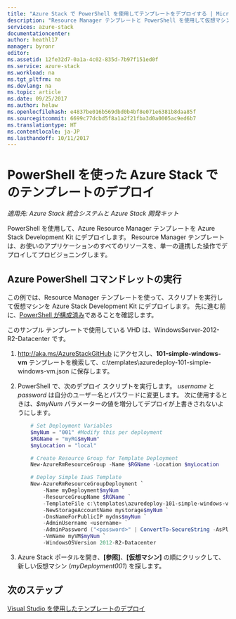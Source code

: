 ```yaml
---
title: "Azure Stack で PowerShell を使用してテンプレートをデプロイする | Microsoft Docs"
description: "Resource Manager テンプレートと PowerShell を使用して仮想マシンをデプロイする方法について説明します。"
services: azure-stack
documentationcenter: 
author: heathl17
manager: byronr
editor: 
ms.assetid: 12fe32d7-0a1a-4c02-835d-7b97f151ed0f
ms.service: azure-stack
ms.workload: na
ms.tgt_pltfrm: na
ms.devlang: na
ms.topic: article
ms.date: 09/25/2017
ms.author: helaw
ms.openlocfilehash: e4837be016b569dbd0b4bf8e071e6381b8daa85f
ms.sourcegitcommit: 6699c77dcbd5f8a1a2f21fba3d0a0005ac9ed6b7
ms.translationtype: HT
ms.contentlocale: ja-JP
ms.lasthandoff: 10/11/2017
---
```

# <a name="deploy-templates-in-azure-stack-using-powershell"></a>PowerShell を使った Azure Stack でのテンプレートのデプロイ

*適用先: Azure Stack 統合システムと Azure Stack 開発キット*

PowerShell を使用して、Azure Resource Manager テンプレートを Azure Stack Development Kit にデプロイします。  Resource Manager テンプレートは、お使いのアプリケーションのすべてのリソースを、単一の連携した操作でデプロイしてプロビジョニングします。

## <a name="run-azurerm-powershell-cmdlets"></a>Azure PowerShell コマンドレットの実行
この例では、Resource Manager テンプレートを使って、スクリプトを実行して仮想マシンを Azure Stack Development Kit にデプロイします。  先に進む前に、[PowerShell が構成済み](azure-stack-powershell-configure-user.md)であることを確認します。  

このサンプル テンプレートで使用している VHD は、WindowsServer-2012-R2-Datacenter です。

1. <http://aka.ms/AzureStackGitHub> にアクセスし、**101-simple-windows-vm** テンプレートを検索して、c:\\templates\\azuredeploy-101-simple-windows-vm.json に保存します。
2. PowerShell で、次のデプロイ スクリプトを実行します。 *username* と *password* は自分のユーザー名とパスワードに変更します。 次に使用するときは、*$myNum* パラメーターの値を増分してデプロイが上書きされないようにします。
   
   ```PowerShell
       # Set Deployment Variables
       $myNum = "001" #Modify this per deployment
       $RGName = "myRG$myNum"
       $myLocation = "local"
   
       # Create Resource Group for Template Deployment
       New-AzureRmResourceGroup -Name $RGName -Location $myLocation
   
       # Deploy Simple IaaS Template
       New-AzureRmResourceGroupDeployment `
           -Name myDeployment$myNum `
           -ResourceGroupName $RGName `
           -TemplateFile c:\templates\azuredeploy-101-simple-windows-vm.json `
           -NewStorageAccountName mystorage$myNum `
           -DnsNameForPublicIP mydns$myNum `
           -AdminUsername <username> `
           -AdminPassword ("<password>" | ConvertTo-SecureString -AsPlainText -Force) `
           -VmName myVM$myNum `
           -WindowsOSVersion 2012-R2-Datacenter
   ```
3. Azure Stack ポータルを開き、**[参照]**、**[仮想マシン]** の順にクリックして、新しい仮想マシン (*myDeployment001*) を探します。


## <a name="next-steps"></a>次のステップ
[Visual Studio を使用したテンプレートのデプロイ](azure-stack-deploy-template-visual-studio.md)

